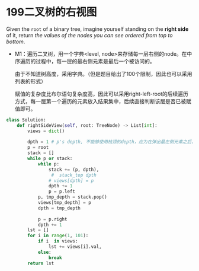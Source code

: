 # 199二叉树的右视图

Given the `root` of a binary tree, imagine yourself standing on the **right side** of it, return *the values of the nodes you can see ordered from top to bottom*.





* M1：遍历二叉树，用一个字典<level, node>来存储每一层右侧的node。在中序遍历的过程中，每一层的最右侧元素是最后一个被访问的。

  由于不知道树高度，采用字典。（但是题目给出了100个限制，因此也可以采用列表的形式）

  赋值的复杂度比布尔语句复杂度高，因此可以采用right-left-root的后续遍历方式，每一层第一个遍历的元素放入结果集中，后续直接判断该层是否已被赋值即可。

```python
class Solution:
    def rightSideView(self, root: TreeNode) -> List[int]:
        views = dict()
        
        dpth = 1 # p's depth, 不能够使用栈顶的depth，应为在弹出最左侧元素之后，栈顶depth与右侧depth差了两层
        p = root
        stack = []
        while p or stack:
            while p:
                stack += (p, dpth),
                 #  stack_top dpth
                # views[dpth] = p
                dpth += 1
                p = p.left
            p, tmp_depth = stack.pop()
            views[tmp_depth] = p
            dpth = tmp_depth
            
            p = p.right
            dpth += 1
        lst = [] 
        for i in range(1, 101):
            if i  in views:
                lst += views[i].val,
            else:
                break
        return lst
```

